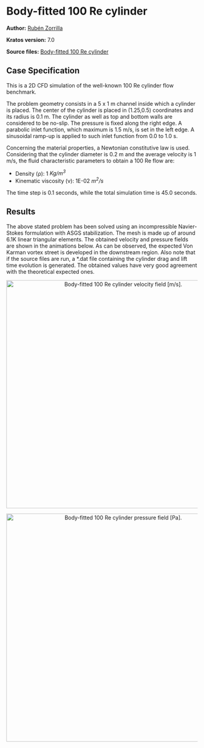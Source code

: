 # Body-fitted 100 Re cylinder

**Author:** [Rubén Zorrilla](https://github.com/rubenzorrilla)

**Kratos version:** 7.0

**Source files:** [Body-fitted 100 Re cylinder](https://github.com/KratosMultiphysics/Examples/tree/master/fluid_dynamics/validation/body_fitted_cylinder_100Re/source)

## Case Specification
This is a 2D CFD simulation of the well-known 100 Re cylinder flow benchmark. 

The problem geometry consists in a 5 x 1 m channel inside which a cylinder is placed. The center of the cylinder is placed in (1.25,0.5) coordinates and its radius is 0.1 m. The cylinder as well as top and bottom walls are considered to be no-slip. The pressure is fixed along the right edge. A parabolic inlet function, which maximum is 1.5 m/s, is set in the left edge. A sinusoidal ramp-up is applied to such inlet function from 0.0 to 1.0 s.

Concerning the material properties, a Newtonian constitutive law is used. Considering that the cylinder diameter is 0.2 m and the average velocity is 1 m/s, the fluid characteristic parameters to obtain a 100 Re flow are:
* Density (&rho;): 1 _Kg/m<sup>3</sup>_
* Kinematic viscosity (&nu;): 1E-02 _m<sup>2</sup>/s_

The time step is 0.1 seconds, while the total simulation time is 45.0 seconds. 

## Results
The above stated problem has been solved using an incompressible Navier-Stokes formulation with ASGS stabilization. The mesh is made up of around 6.1K linear triangular elements. The obtained velocity and pressure fields are shown in the animations below. As can be observed, the expected Von Karman vortex street is developed in the downstream region. Also note that if the source files are run, a *.dat file containing the cylinder drag and lift time evolution is generated. The obtained values have very good agreement with the theoretical expected ones.

<p align="center">
  <img src="data/body_fitted_cylinder_100Re_v.gif" alt="Body-fitted 100 Re cylinder velocity field [m/s]." style="width: 600px;"/>
</p>

<p align="center">
  <img src="data/body_fitted_cylinder_100Re_p.gif" alt="Body-fitted 100 Re cylinder pressure field [Pa]." style="width: 600px;"/>
</p>
